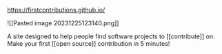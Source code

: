 https://firstcontributions.github.io/

![[Pasted image 20231225123140.png]]

A site designed to help people find software projects to [[contribute]] on.
Make your first [[open source]] contribution in 5 minutes!